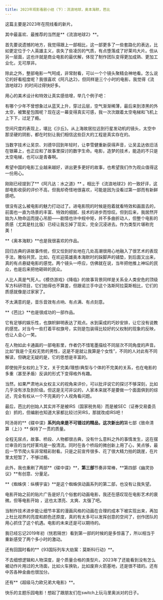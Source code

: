 ```yaml
---
title: 2023年观影看剧小结（下）：流浪地球，奥本海默，芭比
---
```


这篇主要是2023年在院线看的新片。

其中最喜欢、最推荐的当然是**《流浪地球2》**。

首先要说遗憾的地方，我觉得跟上一部相比，这一部更多了一些套路化的表达，比如更定位于个人英雄主义，丧失了些凌厉的气质，有点堕落成了好莱坞大片。但从另一层面，这也许就是商业电影的最优解，体现了制作团队变得更加成熟、更加工业化，无可厚非。

除此之外，整部电影一气呵成，非常耐看，可以一个个镜头聚精会神地看。怎么说它的好看程度呢？我很喜欢《阿凡达2》，但同样是三个小时的电影，我觉得《流浪地球2》的时间过得快好多。

用心的美术设计和特效让真实感倍增，举几个例子吧：

有哪个少年不曾想象过从蓝天上升，穿过云层，空气渐渐稀薄，最后来到漆黑的外太空，被繁星包围呢？现在这一幕变得真实可感，我一次次跟着太空电梯和飞机上上下下，过足了瘾。

空间尺度的表现上，堪比《沙丘》。从上海故居拉远到行星发动机的镜头，太空中那坚硬的阴影，都在时刻让我们相信这些巨大的工程是真实存在的。

当数字技术让吴京、刘德华回到年轻时，让李雪健重新获得声音，让吴孟达依旧活在银幕上，也正应和了故事里探讨的数字生命。电影，造梦的技术，能造的不只是太空电梯，也可以是青春啊。

希望中国的电影工业越来越好，讲出更多更好的故事，也希望我们作为观众值得这一份用心。

刚刚已经提到了**《阿凡达：水之道》** 。相比于《流浪地球2》的一致好评，这部电影收获的评价不高，但我却奇怪地很喜欢，可能是因为没看过第一部而有新鲜感吧。

很没有这么被电影的魅力打动过了。进电影院的时候是抱着就看特效和画面去的，前面也一直为场景的丰富、特效的细腻、技术的进步而惊叹。但到后来，我居然开始为人物命运而提心吊胆——剧情也许中规中矩，并不多曲折动人，但整个电影的质感（尤其是杜比版）已经让我忘掉了现实，完全沉浸进去。作为类型片堪称完美！

**《奥本海默》**也是我很喜欢的作品。

回归古典的讲故事传统，但又恰到好处地在几处高潮很用心地融入了很艺术的表现手法，雅俗共赏。比如，在欢迎英雄奥本海默时的跺脚声的铺垫，到后面又出来，真的有点悬疑电影的感觉。两个镜头一呼应，仿佛就在说，当年把他推上神坛的民众，也是后来把他砸碎的民众。

人比人真是气死人。《模仿游戏》《降临》的故事背景同样是关系全人类安危的顶级军方科研项目，它们拍得也不算差，但跟诺兰手中这个洛斯阿拉莫斯相比，它们的质感就像是过家家了。

不太满意的是，音乐音效有点响、有点满、有点刻意。



**《芭比》**也是很成功的一部作品。

它有足够的娱乐性，也旗帜鲜明表达了观点。水到渠成的巧妙安排，让它没有说教的感觉。对当今一些打着平权旗号，实则是包装得比较好的父权制的现象的反映，也让人会心一笑。

在人物如此卡通画的一部电影里，作者仍不惜笔墨描绘不同层次不同角度的声音。比如“我是个无权无势的男性，这是不是就让我算是个女性”，不同的人对此有不同解读，但确定无疑的是，它的思想是丰富的。

即使抛开女权的上下文，关于完美/理想/典型与个体的不完美的关系，也在电影的多重（甚至矛盾）反讽的形式下变得格外有趣。

当然，如果严肃地从女权主义的视角来评价，可以批评说它的探讨不够深刻，比如几乎没有涉及到阶级。但这是无可非议的，人家本来就不是要做一个面面俱到的综述，完全有权从一个不完美的个人视角看问题。

最后，芭比的创始人其实并不是被IRS（国家税务局）而是被SEC（证券交易委员会）抓的，但编剧也知道大家都比较讨厌IRS，那就改成IRS吧！

阿汤哥的**《碟中谍》**系列向来是不可错过的精品，这次新出的**第七部《致命清算（上）》** 保持了一贯的质量。

全程无尿点，故事、桥段、人物都很古典，没有什么意料之外的事情发生，这在摆烂审丑的当代好莱坞是一股清流。同时在各个桥段的微创新上用了心，笑点够，最后一节节爬火车非常精彩耐看。只是之前宣传很多、花了很大精力拍的跳崖，在片里太短暂了，不够过瘾。

此外，我也重刷了两部**《碟中谍》**，**第三部**节奏非常棒，**第四部《幽灵协议》**有创意、分量足。

**《蜘蛛侠：纵横宇宙》**是这个蜘蛛侠动画系列的第二部，也没有让我失望。

电影开始之前的贴片广告是好几个俗套的动画电影，我还在感叹现在电影艺术的衰微。但等电影开始 ，这也太漂亮、太爽、太强了吧。

当制作技术进步能让细节丰富的漫画风格的动画在合理的成本下被实现出来，再加上杜比视界的亮度和颜色还原度，真的有太多可以发挥创意的空间了，创作团队的用心抓住了这个机遇。电影的未来还是可以期待的。

我已经忘记2019年初（恍若隔世）看到第一部的时候的是多惊喜了，所以相当于重新感受了两个多小时的激动。

还有回国时看的**《93国际列车大劫案：莫斯科行动》**。

不去细想逻辑和人物深度，是个质量合格的类型片。2023年了还能看到没有怎么被动作片用过的大场面，比如火车换轨，比如废弃火箭基地，还是很不错的。还有中苏各种金曲也很加分。

还有**《超级马力欧兄弟大电影》**。

快乐的主题乐园电影！想起了跟朋友们在switch上玩马里奥派对的日子。
